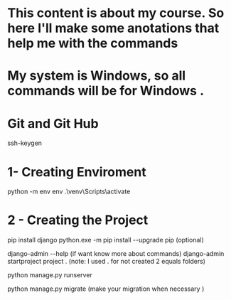 # This content is about my course. So here I'll make some anotations that help me with the commands
# My system is Windows, so all commands will be for Windows .

# Git and Git Hub
ssh-keygen

# 1- Creating Enviroment 
python -m env env
.\venv\Scripts\activate 

# 2 - Creating the Project 
pip install django 
python.exe -m pip install --upgrade pip  (optional)

django-admin --help (if want know more about commands)
django-admin startproject project . (note: I used . for not created 2 equals folders)

python manage.py runserver 

python manage.py migrate  (make your migration when necessary )

